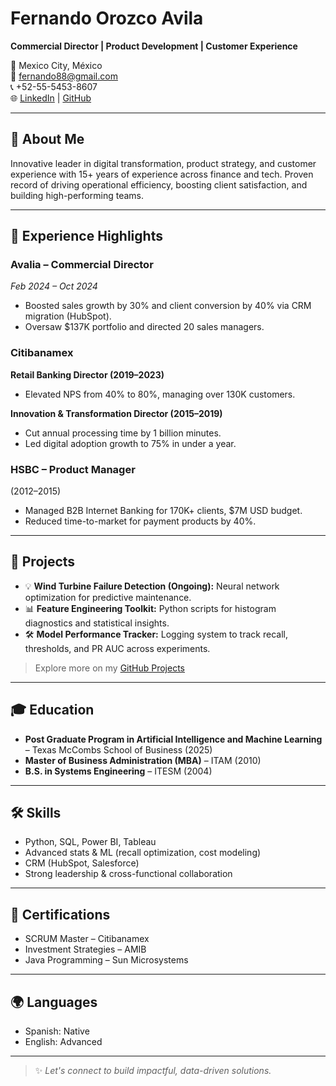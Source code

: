 # Fernando Orozco Avila
**Commercial Director | Product Development | Customer Experience**

📍 Mexico City, México  
📧 fernando88@gmail.com  
📞 +52-55-5453-8607  
🌐 [LinkedIn](https://www.linkedin.com/in/forozco/) | [GitHub](https://github.com/fernando-orozcoa)

---

## 🚀 About Me

Innovative leader in digital transformation, product strategy, and customer experience with 15+ years of experience across finance and tech. Proven record of driving operational efficiency, boosting client satisfaction, and building high-performing teams.

---

## 💼 Experience Highlights

### **Avalia – Commercial Director**
*Feb 2024 – Oct 2024*  
- Boosted sales growth by 30% and client conversion by 40% via CRM migration (HubSpot).  
- Oversaw $137K portfolio and directed 20 sales managers.

### **Citibanamex**  
**Retail Banking Director (2019–2023)**  
- Elevated NPS from 40% to 80%, managing over 130K customers.

**Innovation & Transformation Director (2015–2019)**  
- Cut annual processing time by 1 billion minutes.  
- Led digital adoption growth to 75% in under a year.

### **HSBC – Product Manager**  
(2012–2015)  
- Managed B2B Internet Banking for 170K+ clients, $7M USD budget.  
- Reduced time-to-market for payment products by 40%.

---

## 🧠 Projects

- 💡 **Wind Turbine Failure Detection (Ongoing):** Neural network optimization for predictive maintenance.  
- 📊 **Feature Engineering Toolkit:** Python scripts for histogram diagnostics and statistical insights.  
- 🛠️ **Model Performance Tracker:** Logging system to track recall, thresholds, and PR AUC across experiments.  

> Explore more on my [GitHub Projects](https://github.com/fernando-orozcoa)

---

## 🎓 Education

- **Post Graduate Program in Artificial Intelligence and Machine Learning** – Texas McCombs School of Business (2025)  
- **Master of Business Administration (MBA)** – ITAM (2010)  
- **B.S. in Systems Engineering** – ITESM (2004)

---

## 🛠 Skills

- Python, SQL, Power BI, Tableau  
- Advanced stats & ML (recall optimization, cost modeling)  
- CRM (HubSpot, Salesforce)  
- Strong leadership & cross-functional collaboration

---

## 📜 Certifications

- SCRUM Master – Citibanamex  
- Investment Strategies – AMIB  
- Java Programming – Sun Microsystems

---

## 🌍 Languages

- Spanish: Native  
- English: Advanced

---

> ✨ _Let's connect to build impactful, data-driven solutions._


